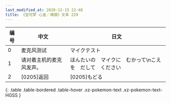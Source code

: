 ```yaml
---
last_modified_at: 2020-12-15 22:48
title: 《宝可梦 心金／魂银》文本 229
---
```

| 编号 | 中文 | 日文 |
| ---- | ---- | ---- |
| 0 | 麦克风测试 | マイクテスト |
| 1 | 请对着主机的麦克风发声。 | ほんたいの　マイクに　むかって\nこえを　だして　ください |
| 2 | [0205]返回 | [0205]もどる |
{: .table .table-bordered .table-hover .xz-pokemon-text .xz-pokemon-text-HGSS }